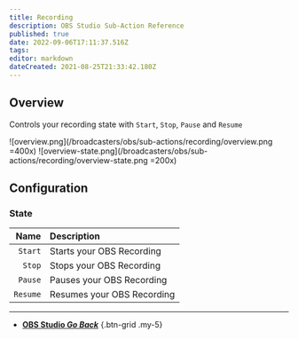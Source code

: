 ```yaml
---
title: Recording
description: OBS Studio Sub-Action Reference
published: true
date: 2022-09-06T17:11:37.516Z
tags: 
editor: markdown
dateCreated: 2021-08-25T21:33:42.180Z
---
```


## Overview
Controls your recording state with `Start`, `Stop`, `Pause` and `Resume`

![overview.png](/broadcasters/obs/sub-actions/recording/overview.png =400x)
![overview-state.png](/broadcasters/obs/sub-actions/recording/overview-state.png =200x)

## Configuration
### State
Name | Description
---:|:---
`Start` | Starts your OBS Recording 
`Stop` | Stops your OBS Recording
`Pause` | Pauses your OBS Recording
`Resume` | Resumes your OBS Recording

---

- [<i class="mdi mdi-chevron-left"></i> **OBS Studio *Go Back***](/en/Sub-Actions/OBS)
{.btn-grid .my-5}